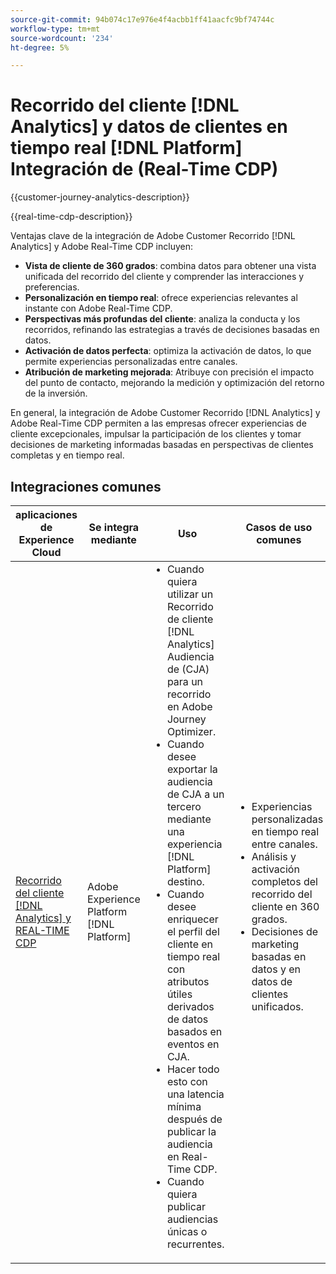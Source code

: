 ```yaml
---
source-git-commit: 94b074c17e976e4f4acbb1ff41aacfc9bf74744c
workflow-type: tm+mt
source-wordcount: '234'
ht-degree: 5%

---
```



# Recorrido del cliente [!DNL Analytics] y datos de clientes en tiempo real [!DNL Platform] Integración de (Real-Time CDP)

{{customer-journey-analytics-description}}

{{real-time-cdp-description}}

Ventajas clave de la integración de Adobe Customer Recorrido [!DNL Analytics] y Adobe Real-Time CDP incluyen\:

+ **Vista de cliente de 360 grados**: combina datos para obtener una vista unificada del recorrido del cliente y comprender las interacciones y preferencias.
+ **Personalización en tiempo real**: ofrece experiencias relevantes al instante con Adobe Real-Time CDP.
+ **Perspectivas más profundas del cliente**: analiza la conducta y los recorridos, refinando las estrategias a través de decisiones basadas en datos.
+ **Activación de datos perfecta**: optimiza la activación de datos, lo que permite experiencias personalizadas entre canales.
+ **Atribución de marketing mejorada**: Atribuye con precisión el impacto del punto de contacto, mejorando la medición y optimización del retorno de la inversión.

En general, la integración de Adobe Customer Recorrido [!DNL Analytics] y Adobe Real-Time CDP permiten a las empresas ofrecer experiencias de cliente excepcionales, impulsar la participación de los clientes y tomar decisiones de marketing informadas basadas en perspectivas de clientes completas y en tiempo real.

## Integraciones comunes

<table>
    <thead>
        <tr>
            <th>aplicaciones de Experience Cloud</th>
            <th>Se integra mediante</th>
            <th>Uso</th>
            <th>Casos de uso comunes</th>
        </tr>
    </thead>
    <tbody>
        <tr>
            <td><a href="https://experienceleague.adobe.com/docs/customer-journey-analytics-learn/tutorials/components/audiences/audience-publishing-for-cja.html?lang=es" target="_blank" rel="noreferrer">Recorrido del cliente [!DNL Analytics] y REAL-TIME CDP</a></td>
            <td>Adobe Experience Platform [!DNL Platform]</td>
            <td>
                <ul style="margin-top: 0;">
                    <li>Cuando quiera utilizar un Recorrido de cliente [!DNL Analytics] Audiencia de (CJA) para un recorrido en Adobe Journey Optimizer.</li>
                    <li>Cuando desee exportar la audiencia de CJA a un tercero mediante una experiencia [!DNL Platform] destino.</li>
                    <li>Cuando desee enriquecer el perfil del cliente en tiempo real con atributos útiles derivados de datos basados en eventos en CJA.</li>
                    <li>Hacer todo esto con una latencia mínima después de publicar la audiencia en Real-Time CDP.</li>
                    <li>Cuando quiera publicar audiencias únicas o recurrentes.</li>
                </ul>
            </td>
            <td>
              <ul style="margin-top: 0;">
                <li>Experiencias personalizadas en tiempo real entre canales.</li>
                <li>Análisis y activación completos del recorrido del cliente en 360 grados.</li>
                <li>Decisiones de marketing basadas en datos y en datos de clientes unificados.</li>
              </ul>
            </td>
        </tr>        
    </tbody>          
</table>
